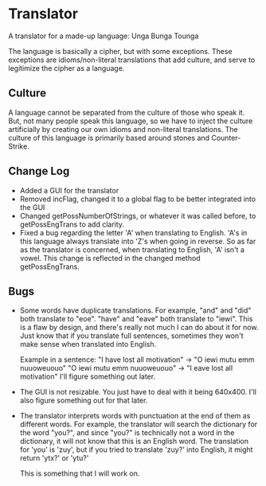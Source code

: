 # Translator
A translator for a made-up language: Unga Bunga Tounga

The language is basically a cipher, but with some exceptions. These exceptions are idioms/non-literal
translations that add culture, and serve to legitimize the cipher as a language.

## Culture
A language cannot be separated from the culture of those who speak it. But, not many people speak this
language, so we have to inject the culture artificially by creating our own idioms and non-literal translations.
The culture of this language is primarily based around stones and Counter-Strike.

## Change Log
- Added a GUI for the translator
- Removed incFlag, changed it to a global flag to be better integrated into the GUI
- Changed getPossNumberOfStrings, or whatever it was called before, to getPossEngTrans
  to add clarity.
- Fixed a bug regarding the letter 'A' when translating to English. 'A's in this language
  always translate into 'Z's when going in reverse. So as far as the translator is concerned,
  when translating to English, 'A' isn't a vowel. This change is reflected in the changed method
  getPossEngTrans.
  
## Bugs
- Some words have duplicate translations. For example, "and" and "did" both translate to "eoe". "have" and "eave"
  both translate to "iewi". This is a flaw by design, and there's really not much I can do about it for now. Just know 
  that if you translate full sentences, sometimes they won't make sense when translated into English.
  
  Example in a sentence: "I have lost all motivation" -> "O iewi mutu emm nuuoweuouo"
                         "O iewi mutu emm nuuoweuouo" -> "I eave lost all motivation"
  I'll figure something out later.
  
- The GUI is not resizable. You just have to deal with it being 640x400. I'll also figure something out for that later.
- The translator interprets words with punctuation at the end of them as different words. For example, the translator will
  search the dictionary for the word "you?", and since "you?" is technically not a word in the dictionary, it will not know
  that this is an English word. The translation for 'you' is 'zuy', but if you tried to translate 'zuy?' into English, it might
  return 'ytx?' or 'ytu?'
  
  This is something that I will work on.
